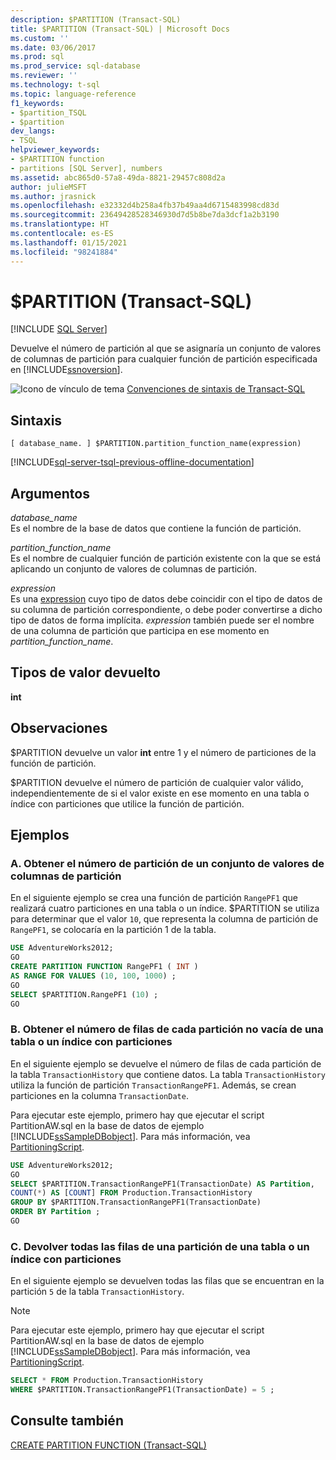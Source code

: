 ```yaml
---
description: $PARTITION (Transact-SQL)
title: $PARTITION (Transact-SQL) | Microsoft Docs
ms.custom: ''
ms.date: 03/06/2017
ms.prod: sql
ms.prod_service: sql-database
ms.reviewer: ''
ms.technology: t-sql
ms.topic: language-reference
f1_keywords:
- $partition_TSQL
- $partition
dev_langs:
- TSQL
helpviewer_keywords:
- $PARTITION function
- partitions [SQL Server], numbers
ms.assetid: abc865d0-57a8-49da-8821-29457c808d2a
author: julieMSFT
ms.author: jrasnick
ms.openlocfilehash: e32332d4b258a4fb37b49aa4d6715483998cd83d
ms.sourcegitcommit: 23649428528346930d7d5b8be7da3dcf1a2b3190
ms.translationtype: HT
ms.contentlocale: es-ES
ms.lasthandoff: 01/15/2021
ms.locfileid: "98241884"
---
```

# <a name="partition-transact-sql"></a>$PARTITION (Transact-SQL)
[!INCLUDE [SQL Server](../../includes/applies-to-version/sqlserver.md)]

  Devuelve el número de partición al que se asignaría un conjunto de valores de columnas de partición para cualquier función de partición especificada en [!INCLUDE[ssnoversion](../../includes/ssnoversion-md.md)].
  
 ![Icono de vínculo de tema](../../database-engine/configure-windows/media/topic-link.gif "Icono de vínculo de tema") [Convenciones de sintaxis de Transact-SQL](../../t-sql/language-elements/transact-sql-syntax-conventions-transact-sql.md)
  
## <a name="syntax"></a>Sintaxis  
  
```syntaxsql
[ database_name. ] $PARTITION.partition_function_name(expression)  
```  
  
[!INCLUDE[sql-server-tsql-previous-offline-documentation](../../includes/sql-server-tsql-previous-offline-documentation.md)]

## <a name="arguments"></a>Argumentos
 *database_name*  
 Es el nombre de la base de datos que contiene la función de partición.  
  
 *partition_function_name*  
 Es el nombre de cualquier función de partición existente con la que se está aplicando un conjunto de valores de columnas de partición.  
  
 *expression*  
 Es una [expression](../../t-sql/language-elements/expressions-transact-sql.md) cuyo tipo de datos debe coincidir con el tipo de datos de su columna de partición correspondiente, o debe poder convertirse a dicho tipo de datos de forma implícita. *expression* también puede ser el nombre de una columna de partición que participa en ese momento en *partition_function_name*.  
  
## <a name="return-types"></a>Tipos de valor devuelto  
 **int**  
  
## <a name="remarks"></a>Observaciones  
 $PARTITION devuelve un valor **int** entre 1 y el número de particiones de la función de partición.  
  
 $PARTITION devuelve el número de partición de cualquier valor válido, independientemente de si el valor existe en ese momento en una tabla o índice con particiones que utilice la función de partición.  
  
## <a name="examples"></a>Ejemplos  
  
### <a name="a-getting-the-partition-number-for-a-set-of-partitioning-column-values"></a>A. Obtener el número de partición de un conjunto de valores de columnas de partición  
 En el siguiente ejemplo se crea una función de partición `RangePF1` que realizará cuatro particiones en una tabla o un índice. $PARTITION se utiliza para determinar que el valor `10`, que representa la columna de partición de `RangePF1`, se colocaría en la partición 1 de la tabla.  
  
```sql  
USE AdventureWorks2012;  
GO  
CREATE PARTITION FUNCTION RangePF1 ( INT )  
AS RANGE FOR VALUES (10, 100, 1000) ;  
GO  
SELECT $PARTITION.RangePF1 (10) ;  
GO  
```  
  
### <a name="b-getting-the-number-of-rows-in-each-nonempty-partition-of-a-partitioned-table-or-index"></a>B. Obtener el número de filas de cada partición no vacía de una tabla o un índice con particiones  
 En el siguiente ejemplo se devuelve el número de filas de cada partición de la tabla `TransactionHistory` que contiene datos. La tabla `TransactionHistory` utiliza la función de partición `TransactionRangePF1`. Además, se crean particiones en la columna `TransactionDate`.  
  
 Para ejecutar este ejemplo, primero hay que ejecutar el script PartitionAW.sql en la base de datos de ejemplo [!INCLUDE[ssSampleDBobject](../../includes/sssampledbobject-md.md)]. Para más información, vea [PartitioningScript](https://go.microsoft.com/fwlink/?LinkId=201015).  
  
```sql
USE AdventureWorks2012;  
GO  
SELECT $PARTITION.TransactionRangePF1(TransactionDate) AS Partition,   
COUNT(*) AS [COUNT] FROM Production.TransactionHistory   
GROUP BY $PARTITION.TransactionRangePF1(TransactionDate)  
ORDER BY Partition ;  
GO  
```  
  
### <a name="c-returning-all-rows-from-one-partition-of-a-partitioned-table-or-index"></a>C. Devolver todas las filas de una partición de una tabla o un índice con particiones  
 En el siguiente ejemplo se devuelven todas las filas que se encuentran en la partición `5` de la tabla `TransactionHistory`.  
  
> [!NOTE]  
>  Para ejecutar este ejemplo, primero hay que ejecutar el script PartitionAW.sql en la base de datos de ejemplo [!INCLUDE[ssSampleDBobject](../../includes/sssampledbobject-md.md)]. Para más información, vea [PartitioningScript](https://go.microsoft.com/fwlink/?LinkId=201015).  
  
```sql  
SELECT * FROM Production.TransactionHistory  
WHERE $PARTITION.TransactionRangePF1(TransactionDate) = 5 ;  
```  
  
## <a name="see-also"></a>Consulte también  
 [CREATE PARTITION FUNCTION &#40;Transact-SQL&#41;](../../t-sql/statements/create-partition-function-transact-sql.md)  
  
  
